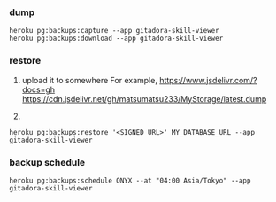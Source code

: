 ### dump
```
heroku pg:backups:capture --app gitadora-skill-viewer
heroku pg:backups:download --app gitadora-skill-viewer
```

### restore
1. upload it to somewhere
For example, https://www.jsdelivr.com/?docs=gh
https://cdn.jsdelivr.net/gh/matsumatsu233/MyStorage/latest.dump

2. 
```
heroku pg:backups:restore '<SIGNED URL>' MY_DATABASE_URL --app gitadora-skill-viewer
```

### backup schedule

```
heroku pg:backups:schedule ONYX --at "04:00 Asia/Tokyo" --app gitadora-skill-viewer
```
